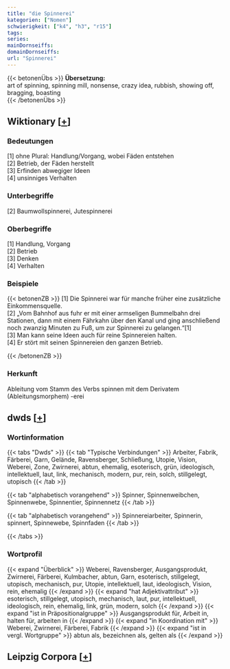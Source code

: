 ```yaml
---
title: "die Spinnerei"
kategorien: ["Nomen"]
schwierigkeit: ["k4", "h3", "r15"]
tags:
series:
mainDornseiffs:
domainDornseiffs:
url: "Spinnerei"
---
```


{{< betonenÜbs >}}
**Übersetzung:**  
art of spinning, spinning mill, nonsense, crazy idea, rubbish, showing off, bragging, boasting  
{{< /betonenÜbs >}}

## Wiktionary [[+](https://de.wiktionary.org/wiki/Spinnerei)]

### Bedeutungen
[1] ohne Plural: Handlung/Vorgang, wobei Fäden entstehen  
[2] Betrieb, der Fäden herstellt  
[3] Erfinden abwegiger Ideen  
[4] unsinniges Verhalten  

### Unterbegriffe
[2] Baumwollspinnerei, Jutespinnerei  

### Oberbegriffe
[1] Handlung, Vorgang  
[2] Betrieb  
[3] Denken  
[4] Verhalten  

### Beispiele
{{< betonenZB >}}
[1] Die Spinnerei war für manche früher eine zusätzliche Einkommensquelle.  
[2] „Vom Bahnhof aus fuhr er mit einer armseligen Bummelbahn drei Stationen, dann mit einem Fährkahn über den Kanal und ging anschließend noch zwanzig Minuten zu Fuß, um zur Spinnerei zu gelangen.“[1]  
[3] Man kann seine Ideen auch für reine Spinnereien halten.  
[4] Er stört mit seinen Spinnereien den ganzen Betrieb.  

{{< /betonenZB >}}
### Herkunft
Ableitung vom Stamm des Verbs spinnen mit dem Derivatem (Ableitungsmorphem) -erei  



## dwds [[+](https://www.dwds.de/wb/Spinnerei)]

### Wortinformation
{{< tabs "Dwds" >}}
{{< tab "Typische Verbindungen" >}}
Arbeiter, Fabrik, Färberei, Garn, Gelände, Ravensberger, Schließung, Utopie, Vision, Weberei, Zone, Zwirnerei, abtun, ehemalig, esoterisch, grün, ideologisch, intellektuell, laut, link, mechanisch, modern, pur, rein, solch, stillgelegt, utopisch
{{< /tab >}}

{{< tab "alphabetisch vorangehend" >}}
Spinner, Spinnenweibchen, Spinnenwebe, Spinnentier, Spinnennetz
{{< /tab >}}

{{< tab "alphabetisch vorangehend" >}}
Spinnereiarbeiter, Spinnerin, spinnert, Spinnewebe, Spinnfaden
{{< /tab >}}

{{< /tabs >}}

### Wortprofil
{{< expand "Überblick" >}} Weberei, Ravensberger, Ausgangsprodukt, Zwirnerei, Färberei, Kulmbacher, abtun, Garn, esoterisch, stillgelegt, utopisch, mechanisch, pur, Utopie, intellektuell, laut, ideologisch, Vision, rein, ehemalig {{< /expand >}}
{{< expand "hat Adjektivattribut" >}} esoterisch, stillgelegt, utopisch, mechanisch, laut, pur, intellektuell, ideologisch, rein, ehemalig, link, grün, modern, solch {{< /expand >}}
{{< expand "ist in Präpositionalgruppe" >}} Ausgangsprodukt für, Arbeit in, halten für, arbeiten in {{< /expand >}}
{{< expand "in Koordination mit" >}} Weberei, Zwirnerei, Färberei, Fabrik {{< /expand >}}
{{< expand "ist in vergl. Wortgruppe" >}} abtun als, bezeichnen als, gelten als {{< /expand >}}

## Leipzig Corpora [[+](https://corpora.uni-leipzig.de/en/res?word=Spinnerei&corpusId=deu_newscrawl-public_2018)]

